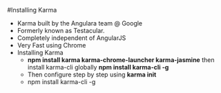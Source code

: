#Installing Karma
- Karma built by the Angulara team @ Google
- Formerly known as Testacular.
- Completely independent of AngularJS
- Very Fast using Chrome
- Installing Karma
	- **npm install karma karma-chrome-launcher karma-jasmine**	then install karma-cli globally **npm install karma-cli -g**
	- Then configure step by step using **karma init**
	- npm install karma-cli -g
